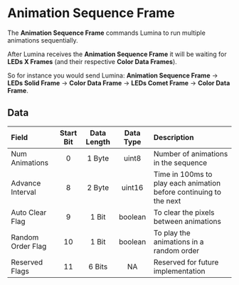 # Animation Sequence Frame

The **Animation Sequence Frame** commands Lumina to run multiple animations sequentially.

After Lumina receives the **Animation Sequence Frame** it will be waiting for **LEDs X Frames** (and their respective **Color Data Frames**).

So for instance you would send Lumina: **Animation Sequence Frame** -> **LEDs Solid Frame** -> **Color Data Frame** -> **LEDs Comet Frame** -> **Color Data Frame**.

## Data

| Field | Start Bit | Data Length | Data Type | Description |
| :- | :-: | :-: | :-: | :- |
| Num Animations | 0 | 1 Byte | uint8 | Number of animations in the sequence |
| Advance Interval | 8 | 2 Byte | uint16 | Time in 100ms to play each animation before continuing to the next |
| Auto Clear Flag | 9 | 1 Bit | boolean | To clear the pixels between animations |
| Random Order Flag | 10 | 1 Bit | boolean | To play the animations in a random order |
| Reserved Flags | 11 | 6 Bits | NA | Reserved for future implementation |
